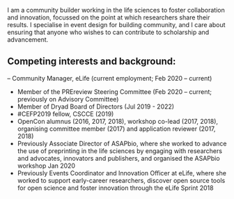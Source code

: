 I am a community builder working in the life sciences to foster collaboration and innovation, focussed on the point at which researchers share their results. I specialise in event design for building community, and I care about ensuring that anyone who wishes to can contribute to scholarship and advancement.

## Competing interests and background:

– Community Manager, eLife (current employment; Feb 2020 – current)
- Member of the PREreview Steering Committee (Feb 2020 – current; previously on Advisory Committee)
- Member of Dryad Board of Directors (Jul 2019 - 2022)
- #CEFP2019 fellow, CSCCE (2019)
- OpenCon alumnus (2016, 2017, 2018), workshop co-lead (2017, 2018), organising committee member (2017) and application reviewer (2017, 2018)
- Previously Associate Director of ASAPbio, where she worked to advance the use of preprinting in the life sciences by engaging with researchers and advocates, innovators and publishers, and organised the ASAPbio workshop Jan 2020
- Previously Events Coordinator and Innovation Officer at eLife, where she worked to support early-career researchers, discover open source tools for open science and foster innovation through the eLife Sprint 2018
